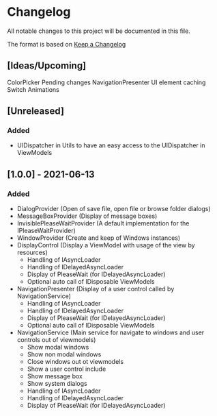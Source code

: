 # Changelog
All notable changes to this project will be documented in this file.

The format is based on [Keep a Changelog](https://keepachangelog.com/en/1.0.0/)

## [Ideas/Upcoming]
ColorPicker
Pending changes
NavigationPresenter UI element caching
Switch Animations

## [Unreleased]
### Added
* UIDispatcher in Utils to have an easy access to the UIDispatcher in ViewModels

## [1.0.0] - 2021-06-13
### Added
* DialogProvider (Open of save file, open file or browse folder dialogs)
* MessageBoxProvider (Display of message boxes)
* InvisiblePleaseWaitProvider (A default implementation for the IPleaseWaitProvider)
* WindowProvider (Create and keep of Windows instances)
* DisplayControl (Display a ViewModel with usage of the view by resources)  
  * Handling of IAsyncLoader
  * Handling of IDelayedAsyncLoader
  * Display of PleaseWait (for IDelayedAsyncLoader)
  * Optional auto call of IDisposable ViewModels
* NavigationPresenter (Display of a user control called by NavigationService)
  * Handling of IAsyncLoader
  * Handling of IDelayedAsyncLoader
  * Display of PleaseWait (for IDelayedAsyncLoader)
  * Optional auto call of IDisposable ViewModels
* NavigationService (Main service for navigate to windows and user controls out of viewmodels)
  * Show modal windows
  * Show non modal windows
  * Close windows out ot viewmodels
  * Show a user control include
  * Show message box
  * Show system dialogs
  * Handling of IAsyncLoader
  * Handling of IDelayedAsyncLoader
  * Display of PleaseWait (for IDelayedAsyncLoader)
  